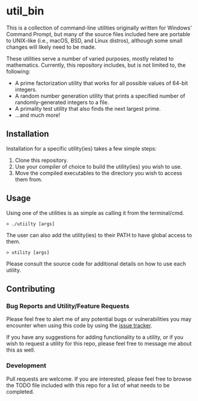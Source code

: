 # util_bin

This is a collection of command-line utilities originally written for Windows' Command Prompt, but many of the source files included here are portable to UNIX-like (i.e., macOS, BSD, and Linux distros), although some small changes will likely need to be made.

These utilities serve a number of varied purposes, mostly related to mathematics. Currently, this repository includes, but is not limited to, the following:

* A prime factorization utility that works for all possible values of 64-bit integers.
* A random number generation utility that prints a specified number of randomly-generated integers to a file.
* A primality test utility that also finds the next largest prime.
* ...and much more!

## Installation

Installation for a specific utility(ies) takes a few simple steps:

1. Clone this repository.
2. Use your compiler of choice to build the utility(ies) you wish to use.
3. Move the compiled executables to the directory you wish to access them from.

## Usage

Using one of the utilities is as simple as calling it from the terminal/cmd.

```
> ./utiilty [args]
```

The user can also add the utility(ies) to their PATH to have global access to them.

```
> utility [args]
```

Please consult the source code for additional details on how to use each utility.

## Contributing

### Bug Reports and Utility/Feature Requests

Please feel free to alert me of any potential bugs or vulnerabilities you may encounter when using this code by using the [issue tracker](https://github.com/MrM21632/util_bin/issues).

If you have any suggestions for adding functionality to a utility, or if you wish to request a utility for this repo, please feel free to message me about this as well.

### Development

Pull requests are welcome. If you are interested, please feel free to browse the TODO file included with this repo for a list of what needs to be completed.